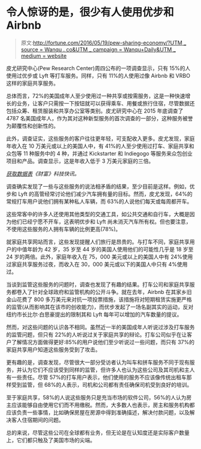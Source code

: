 # 令人惊讶的是，很少有人使用优步和 Airbnb

> 原文:[http://fortune.com/2016/05/19/pew-sharing-economy/?UTM _ source = Wanqu . co&UTM _ campaign = Wanqu+Daily&UTM _ medium = website](http://fortune.com/2016/05/19/pew-sharing-economy/?utm_source=wanqu.co&utm_campaign=Wanqu+Daily&utm_medium=website)

皮尤研究中心(Pew Research Center)周四公布的一项调查显示，只有 15%的人使用过优步或 Lyft 等打车服务。同样，只有 11%的人使用过像 Airbnb 和 VRBO 这样的家庭共享服务。

总体而言，72%的美国成年人至少使用过一种共享或按需服务，这是一种快速增长的业务，让客户只需按一下按钮就可以获得乘车、用餐或旅行住宿，尽管数据还包括众筹、租赁服装和共享办公室等类别。皮尤研究中心在 2015 年底调查了 4787 名美国成年人，作为其对这种新型服务的首次调查的一部分，这种服务被誉为颠覆性和创新性的。

此外，调查证实，这些服务的客户往往更年轻，可支配收入更多。皮尤发现，家庭年收入在 10 万美元或以上的美国人中，有 41%的人至少使用过打车、家庭共享和众包等 11 种服务中的 4 种，并通过 Kickstarter 和 Indiegogo 等服务来众包创业项目和产品。调查显示，这是年收入低于 3 万美元家庭的三倍。

*[获取数据表](http://fortune.com/getdatasheet/)《财富》科技快讯。*

调查确实发现了一些与这些服务的说法相矛盾的结果，至少目前是这样。例如，优步和 Lyft 的高管经常讨论他们减少汽车拥有量的目标。然而，皮尤发现，64%的常规打车用户说他们拥有某种私人车辆，而 63%的人说他们每天或每周都开车。

这些常客中的许多人还使用其他类型的交通工具，如公共交通和自行车，大概是因为他们已经宁愿不开车，这表明优步和 Lyft 尚未消灭汽车所有权。但也要注意，不使用这些服务的人拥有车辆的比例更高(78%)。

就家庭共享网站而言，这些发现提醒人们旅行是昂贵的。与打车不同，家庭共享用户的中值年龄为 42 岁，35 岁至 44 岁的美国人使用他们的可能性几乎是 18 岁至 24 岁的两倍。此外，家庭年收入在 75，000 美元或以上的美国人中有 24%使用过家庭共享服务过夜，而收入在 30，000 美元或以下的美国人中只有 4%使用过。

当谈到监管这些服务的问题时，调查也发现了有趣的结果。打车公司和家庭共享服务都卷入了针对全球政府和监管机构的公开斗争。就在去年，Airbnb 在其家乡旧金山花费了 800 多万美元来对抗一项投票措施，该措施将对短期租赁实施更严格的监管(从而影响其在该市的创收能力)，而优步发起了一场名副其实的运动，反对纽约市长比尔·白思豪提出的限制其和 Lyft 每年可以增加的汽车数量的提议。

然而，对这些问题的认识各不相同。虽然近一半的美国成年人听说过涉及打车服务的监管问题，但只有 22%的人听说过关于家庭共享的辩论。打车公司似乎在让客户了解情况方面做得更好:85%的用户说他们至少听说过一些问题，而只有 37%的家庭共享用户知道这些服务受到了攻击。

更有趣的是，调查发现，尽管很大一部分受访者认为叫车和拼车服务不同于现有服务，并认为它们不应该受到同样的监管，但许多人也认为这些公司及其司机和主人有一些责任。尽管 57%的打车用户表示，他们使用的服务不应该像传统出租车那样受到监管，但 68%的人表示，司机和公司都有责任确保司机受到良好的培训。

至于家庭共享，58%的人说这些服务只是充当市场的软件公司，56%的人认为房主应该能够自由使用它们而不用缴税。然而，大多数人也表示，房主和服务机构都应该负责一些事情，比如确保房屋在房源中得到准确描述，解决付款问题，以及解决客人住宿期间的问题。

总的来说，尽管这些公司在全球都有业务，但无论是在认知度还是实际客户数量上，它们都只触及了美国市场的尖端。
